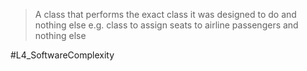 > A class that performs the exact class it was designed to do and nothing else e.g. class to assign seats to airline passengers and nothing else


#L4_SoftwareComplexity 